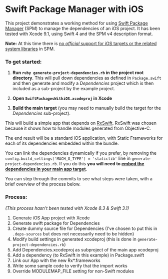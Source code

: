 # Swift Package Manager with iOS

This project demonstrates a working method for using [Swift Package Manager](https://github.com/apple/swift-package-manager) (SPM) to manage the dependencies of an iOS project. It has been tested with Xcode 9.1, using Swift 4 and the SPM v4 description format.

**Note:** At this time there is [no _official_ support for iOS targets or the related system libraries](https://github.com/apple/swift-package-manager/blob/master/Documentation/Usage.md#depending-on-apple-modules) in SPM.

### To get started:

1. **Run `ruby generate-project-dependencies.rb` in the project root directory**. This will pull down dependencies as defined in `Package.swift` and then generate and modify a _Dependencies_ project which is then included as a sub-project by the example project.

2. **Open `SwiftPackagesWithiOS.xcodeproj` in Xcode**

3. **Build the main target** (you may need to manually build the target for the _Dependencies_ sub-project).

This will build a simple app that depends on [RxSwift](https://github.com/ReactiveX/RxSwift). RxSwift was chosen because it shows how to handle modules generated from Objective-C.

The end result will be a standard iOS application, with Static Frameworks for each of its dependencies embedded within the bundle.

You can link the dependencies dynamically if you prefer, by removing the `config.build_settings['MACH_O_TYPE'] = 'staticlib'` line in `generate-project-dependencies.rb`. If you do this **you will need to [embed the dependencies in your main app target](https://developer.apple.com/library/content/technotes/tn2435/_index.html#//apple_ref/doc/uid/DTS40017543-CH1-EMBED_IN_APP_SECTION)**.

You can step through the commits to see what steps were taken, with a brief overview of the process below.

### Process:

_(This process hasn't been tested with Xcode 8.3 & Swift 3.1)_

1. Generate iOS App project with Xcode
2. Generate swift package for Dependencies
3. Create dummy source file for Dependencies (I've chosen to put this in `.deps-sources` but does not necessarily need to be hidden)
4. Modify build settings in generated xcodeproj (this is done in `generate-project-dependencies.rb`)
5. Add Dependencies.xcodeproj as subproject of the main app xcodeproj
6. Add a dependency (to RxSwift in this example) in Package.swift
7. Link our App with the new Rx*.frameworks
8. Write some sample code to verify that the import works
9. Override MODULEMAP_FILE setting for non-Swift modules
